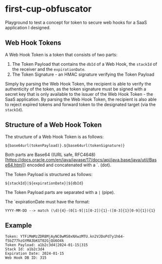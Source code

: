 # first-cup-obfuscator

Playground to test a concept for token to secure web hooks for a SaaS application I designed.

## Web Hook Tokens
A Web Hook Token is a token that consists of two parts:

1. The Token Payload that contains the `dbId` of a Web Hook, the `stackId` of the receiver and the `expirationDate`.
2. The Token Signature - an HMAC signature verifying the Token Payload

Simply by parsing the Web Hook Token, the recipient is able to verify the authenticity of the token, as the token signature must be signed with a secret key that is only available to the issuer of the Web Hook Token - the SaaS application. By parsing the Web Hook Token, the recipient is also able to reject expired tokens and forward token to the designated target (via the `stackId`).

## Structure of a Web Hook Token

The structure of a Web Hook Token is as follows:

```
${base64url(tokenPayload)}.${base64url(tokenSignature)}
```

Both parts are Base64 ((URL safe, RFC4648)[https://docs.oracle.com/en/java/javase/17/docs/api/java.base/java/util/Base64.html]) encoded and concatenated with a `. (dot).

The Token Payload is structured as follows:
```
${stackId}|${expirationDate}|${dbId}
```

The Token Payload parts are separated with a `|` (pipe).

The `expirationDate must have the format:
```
YYYY-MM-DD --> match (\d){4}-(0[1-9]|1[0-2]){1}-([0-3]{1}[0-9]{1}){1}
```

## Example
```
Token: YTFiMmMzZDR8MjAyNC0wMS0xNXwzMTU.kn2VJDoPd7y1h64-f5bZ77hzGYMA3bKGT02GjQU6O4k
Token Payload: a1b2c3d4|2024-01-15|315
Stack Id: a1b2c3d4
Expiration Date: 2024-01-15
Web Hook DB ID: 315
```